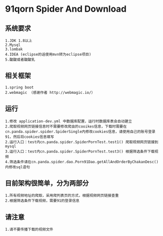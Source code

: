 # 91qorn Spider And Download

## 系统要求
    1.JDK 1.8以上
    2.Mysql
    3.lombak
    4.IDEA (eclipse的话使用mvn转为eclipse项目)
    5.酸酸或者酸酸乳
    
## 相关框架
    1.spring boot
    2.webmagic （感谢作者 http://webmagic.io/） 
       
## 运行
    1.修改 application-dev.yml 中数据库配置，运行时数据库表会自动建立
    2.爬取视频网页链接信息时不需要修改爬虫的cooikes信息，下载时需要在cn.panda.spider.spider.SpiderSingle内修改cookies信息，请使用自己的账号登录91，然后将cookies信息填写
    2.运行入口：test内cn.panda.spider.SpiderPornTest.test1() 爬取视频网页链接到mysql
    3.运行入口：test内cn.panda.spider.SpiderPornTest.test3() 根据筛选条件下载视频
    4.筛选条件请在cn.panda.spider.dao.Porn91Dao.getAllAndOrderByChakanDesc()内修改sql语句
    
## 目前架构很简单，分为两部分
    1.所有视频地址的爬取，采用爬列表页的方式，根据视频网页链接查重
    2.根据筛选条件下载视频，需要91的登录信息

## 请注意
    1.请不要传播下载的视频文件
    
